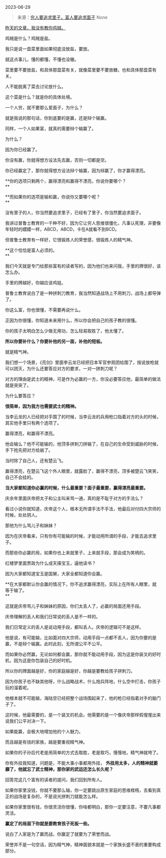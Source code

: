 2023-06-29

> 来源：[穷人要追求里子，富人要追求面子](http://mp.weixin.qq.com/s?__biz=MzU3NDc5Nzc0NQ==&amp;mid=2247524770&amp;idx=1&amp;sn=e7a751d11a6eb2ebd4ebf9d1187f91ed&amp;chksm=fd2ec37cca594a6a9572b2271b6eb88b8231eaaedfac56162a8a45fe80a8a1b756dc09784b86&amp;scene=127#wechat_redirect)
> None

[昨天的文章，我没有教你鸡贼。  
](http://mp.weixin.qq.com/s?__biz=MzU3NDc5Nzc0NQ==&mid=2247524765&idx=1&sn=190b9d5d1077d6aa31f62d459fceabaf&chksm=fd2ec343ca594a559fefbad30ed6c14d89f968f540cf71178ab24d0fc0f23bbbc14059aa5fb1&scene=21#wechat_redirect)

鸡贼是什么？鸡贼是盐。  

我只是说一盘菜里面如果彻底没放盐，要放。

就这点事儿，懂的都懂，不懂也没辙。  

菜里要不要放盐，和具体那盘菜有关，就像菜里要不要放糖，也和具体那盘菜有关。  

人不能脱离了菜去讨论放什么。  

这个菜是什么？就是你的具体处境。  

一个人穷，就不要那么爱面子，为什么？  

就是我说的那句话，你到底要的是赢，还是辩个输赢。

同样，一个人如果富，就真的需要辩个输赢了。

为什么？

因为你已经赢了。  

你没有赢，你就得想方设法先去赢，否则一切都是空。  

你已经赢定了，那你就得想方设法辩个输赢，因为辩赢了，你才赢得漂亮。

 **你的选项只剩两个，赢得漂亮和赢得不漂亮，你说你要哪个？  
**

 **而如果你的选项是输和赢，你说你又要哪个呢？  
**

没有里子的人，你当然要追求里子，已经有了里子，你当然要追求面子。  

我讲过普鲁士教育的一千种不好，因为它让穷人思维很僵化，凡事认死理，非要像年轻时的嬛嬛一样，ABCD，ABCD，卡在A就看不到BCD。  

但普鲁士教育有一样好，它很锻炼人的荣誉感，很锻炼人的精气神。  

 **这个恰恰是富人必须的。  
**

我们今天就是专门给那些富有的读者写的，因为他们也来问我，手里的牌很好，该怎么办。  

手里的牌越好，你越应该鸡娃。

普鲁士教育说白了是一种拼刺刀教育，我当然知道战场上不用刺刀，战场上都导弹了。

你这么富，你也很懂，不需要再说什么。  

正因为你很懂，你知道未来用什么，所以你会把自己的孩子教的很懂。  

你的孩子太明白怎么少做无用功，怎么轻易取胜了，他太懂了。  

 **所以你要补什么？你要补他的另一面，补他的短板。**

就是精气神。

我们想一个场景，《亮剑》里面李云龙已经把日本军官参观团给围了，按说放枪就可以团灭，为什么还要答应对方的要求，一对一拼刺刀呢？  

对方的理由是武士的精神，可是作为必赢的一方，你没必要答应他，最简单的做法就是突突了。  

为什么要答应？  

 **很简单，因为我方也需要武士的精神。**

当李云龙的人已经把对手围了的时候，当李云龙的兵用枪口指着对方的头的时候，其实他手里只有两个选项了。  

赢得漂亮，和赢得不漂亮。  

他会输么？他不可能输的，他顶多拼刺刀拼输了，在自己的生命受到威胁的时候，手下抢先把对方给崩了。  

当时除了自己人，还有楚云飞。  

赢得漂亮，在楚云飞这个外人眼里，就露脸了，赢得不漂亮，顶多被楚云飞笑笑，自己不会挂的。  

 **当大家都知道你必赢的时候，什么最重要？面子最重要，赢得漂亮最重要。**

庆余年里面庆帝把太子和公主叫来骂一通，真的是不耻于对方的手法么？

看过小说你就知道，庆帝这个人，根本无所谓手法不手法，他最后对付四大宗师的时候，处处阴人。

那他为什么骂儿子和妹妹？  

因为在庆帝看来，只有你有可能输的时候，才能动用所谓的手段，才能去追求里子。  

而那些你必赢的局，如果你也上来就里子，上来就手段，那会成为笑柄的。  

红楼梦里面贾政为什么成天揍宝玉，逼他读书？  

因为大家都知道宝玉是国舅，大家全都知道你会赢。  

 **在大家都默认你会赢的情况下，你不追求赢得漂亮，实际上在所有人眼里，就等于输了。  
**

这就是庆帝骂儿子和妹妹的原因，你们太丢人了，必赢的局面还用手段。  

庆帝理解的丢人和我们日常说的丢人是不一样的。  

我们日常定义的丢人是说动用手段，都叫丢人。庆帝的逻辑可不是这样。  

他是说，有可能输，比如面对四大宗师，动用手段一点都不丢人，因为你要的是赢，不是辩个输赢。此时此刻，无所谓公平不公平。

而如果你必然赢，无论如何都会赢，那你就不能动用手段，因为这是你装叉的好时机，因为这是你包装自己的好时机。

所以你的牌面越是好，你的家庭越是好，你越是要教给孩子拼刺刀。  

因为你孩子也不缺其他呀，什么战略战术，什么炮兵阵地，什么空中打击，你孩子玩的溜着呢。  

他根本就不可能输，海陆空已经把整个战场围起来了，他的枪已经指着对手的脑门子了。

这时候，他最需要的，是一个装叉的机会。他需要的是一个像庆帝那样假惺惺出来说我们公平对决一下。

如果能赢，会极大地增加他的个人魅力。  

而且越是有钱的家族，越是要重视精气神。  

如果你的子孙后代老是用简单的方式去取胜，老是取巧，慢慢地，精气神就垮了。  

你有外挂我知道，问题是，不能大事小事都用外挂， **外挂用太多，人的精神就萎靡了，他就忘了武士精神，那你家的武运还怎么长久呢？**  

回答完这几个富有的读者的提问，我们回到所有人。

如果你家里没钱，你就不要那么轴，你一定要跳出原生家庭的思维桎梏，去看到真正的战场是复杂的，不是说光拼刺刀就能怎么样。

如果你家里很有钱，你很灵活你很懂，你啥都明白，那你一定要注意，不要凡事都灵活。  

 **赢定了的局面下你就是要教育孩子死板一些。**  

说白了人家是为了赢而战，你赢定了就要为了荣誉而战。  

荣誉并不是一句空话，因为精气神，精神面貌本就是一个家族长盛不衰的重要构成部分。

